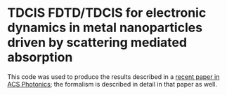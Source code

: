 # TDCIS FDTD/TDCIS for electronic dynamics in metal nanoparticles driven by scattering mediated absorption

This code was used to produce the results described in a [recent paper 
in ACS Photonics](https://pubs.acs.org/doi/abs/10.1021/acsphotonics.6b00773); the 
formalism is described in detail in that paper as well.


